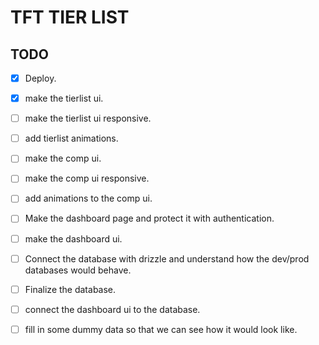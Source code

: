 # TFT TIER LIST

## TODO

- [X] Deploy.
- [X] make the tierlist ui.
- [ ] make the tierlist ui responsive.
- [ ] add tierlist animations.
- [ ] make the comp ui.
- [ ] make the comp ui responsive.
- [ ] add animations to the comp ui. 
- [ ] Make the dashboard page and protect it with authentication.
- [ ] make the dashboard ui.
- [ ] Connect the database with drizzle and understand how the dev/prod databases would behave.
- [ ] Finalize the database.
- [ ] connect the dashboard ui to the database.
- [ ] fill in some dummy data so that we can see how it would look like.


